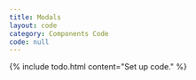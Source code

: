 ```yaml
---
title: Modals
layout: code
category: Components Code
code: null
---
```


{% include todo.html content="Set up code." %}
